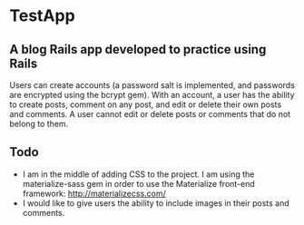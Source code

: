 # TestApp

## A blog Rails app developed to practice using Rails

Users can create accounts (a password salt is implemented, and passwords are encrypted using the bcrypt gem).  With an account, a user has the ability to create posts, comment on any post, and edit or delete their own posts and comments.  A user cannot edit or delete posts or comments that do not belong to them.

## Todo
* I am in the middle of adding CSS to the project.  I am using the materialize-sass gem in order to use the Materialize front-end framework: http://materializecss.com/
* I would like to give users the ability to include images in their posts and comments.
